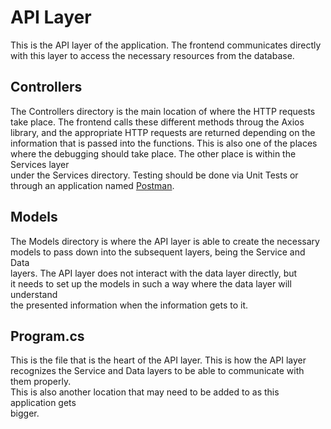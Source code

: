 # API Layer
This is the API layer of the application. The frontend communicates directly <br>
with this layer to access the necessary resources from the database.

## Controllers
The Controllers directory is the main location of where the HTTP requests <br>
take place. The frontend calls these different methods throug the Axios <br>
library, and the appropriate HTTP requests are returned depending on the <br>
information that is passed into the functions. This is also one of the places <br>
where the debugging should take place. The other place is within the Services layer <br>
under the Services directory. Testing should be done via Unit Tests or through an
application named <a href=https://www.postman.com>Postman</a>.

## Models
The Models directory is where the API layer is able to create the necessary <br>
models to pass down into the subsequent layers, being the Service and Data <br>
layers. The API layer does not interact with the data layer directly, but <br>
it needs to set up the models in such a way where the data layer will understand <br>
the presented information when the information gets to it.

## Program.cs
This is the file that is the heart of the API layer. This is how the API layer <br>
recognizes the Service and Data layers to be able to communicate with them properly. <br>
This is also another location that may need to be added to as this application gets <br>
bigger.